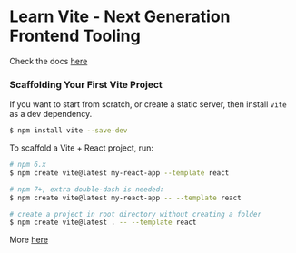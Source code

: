 # Learn Vite - Next Generation Frontend Tooling

Check the docs [here](https://vitejs.dev/guide/)

### Scaffolding Your First Vite Project

If you want to start from scratch, or create a static server, then install `vite` as a dev dependency.

```bash
$ npm install vite --save-dev
```

To scaffold a Vite + React project, run:

```bash
# npm 6.x
$ npm create vite@latest my-react-app --template react

# npm 7+, extra double-dash is needed:
$ npm create vite@latest my-react-app -- --template react

# create a project in root directory without creating a folder
$ npm create vite@latest . -- --template react
```

More [here](https://vitejs.dev/guide/#scaffolding-your-first-vite-project)
